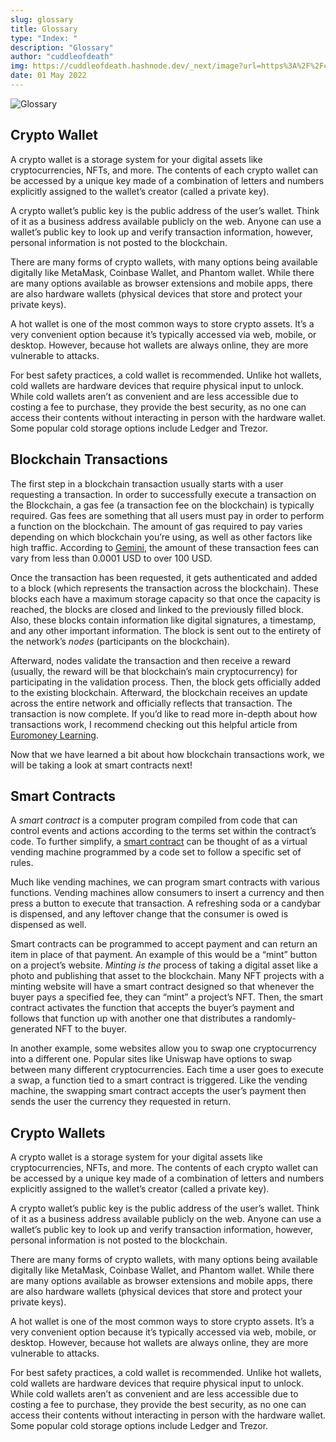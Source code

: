 ```yaml
---
slug: glossary
title: Glossary
type: "Index: "
description: "Glossary"
author: "cuddleofdeath"
img: https://cuddleofdeath.hashnode.dev/_next/image?url=https%3A%2F%2Fcdn.hashnode.com%2Fres%2Fhashnode%2Fimage%2Fupload%2Fv1651450696678%2FcnXy8_fi6.png%3Fw%3D1600%26h%3D840%26fit%3Dcrop%26crop%3Dentropy%26auto%3Dcompress%2Cformat%26format%3Dwebp&w=3840&q=75
date: 01 May 2022
---
```



![Glossary]()

## Crypto Wallet

A crypto wallet is a storage system for your digital assets like cryptocurrencies, NFTs, and more. The contents of each crypto wallet can be accessed by a unique key made of a combination of letters and numbers explicitly assigned to the wallet’s creator (called a private key). 

A crypto wallet’s public key is the public address of the user’s wallet. Think of it as a business address available publicly on the web. Anyone can use a wallet’s public key to look up and verify transaction information, however, personal information is not posted to the blockchain. 

There are many forms of crypto wallets, with many options being available digitally like MetaMask, Coinbase Wallet, and Phantom wallet. While there are many options available as browser extensions and mobile apps, there are also hardware wallets (physical devices that store and protect your private keys). 

A hot wallet is one of the most common ways to store crypto assets. It’s a very convenient option because it’s typically accessed via web, mobile, or desktop. However, because hot wallets are always online, they are more vulnerable to attacks.

For best safety practices, a cold wallet is recommended. Unlike hot wallets, cold wallets are hardware devices that require physical input to unlock. While cold wallets aren’t as convenient and are less accessible due to costing a fee to purchase, they provide the best security, as no one can access their contents without interacting in person with the hardware wallet. Some popular cold storage options include Ledger and Trezor.

## Blockchain Transactions

The first step in a blockchain transaction usually starts with a user requesting a transaction. In order to successfully execute a transaction on the Blockchain, a gas fee (a transaction fee on the blockchain) is typically required. Gas fees are something that all users must pay in order to perform a function on the blockchain. The amount of gas required to pay varies depending on which blockchain you’re using, as well as other factors like high traffic. According to [Gemini](https://www.gemini.com/cryptopedia/what-are-gas-fees-gwei-gas-fees-eth-ether-transaction-fee), the amount of these transaction fees can vary from less than 0.0001 USD to over 100 USD.  

Once the transaction has been requested, it gets authenticated and added to a block (which represents the transaction across the blockchain). These blocks each have a maximum storage capacity so that once the capacity is reached, the blocks are closed and linked to the previously filled block. Also, these blocks contain information like digital signatures, a timestamp, and any other important information. The block is sent out to the entirety of the network’s *nodes* (participants on the blockchain). 

Afterward, nodes validate the transaction and then receive a reward (usually, the reward will be that blockchain’s main cryptocurrency) for participating in the validation process.  Then, the block gets officially added to the existing blockchain. Afterward, the blockchain receives an update across the entire network and officially reflects that transaction. The transaction is now complete. If you’d like to read more in-depth about how transactions work, I recommend checking out this helpful article from [Euromoney Learning](https://www.euromoney.com/learning/blockchain-explained/how-transactions-get-into-the-blockchain).


Now that we have learned a bit about how blockchain transactions work, we will be taking a look at smart contracts next!

## Smart Contracts

A *smart contract* is a computer program compiled from code that can control events and actions according to the terms set within the contract’s code. To further simplify, a [smart contract](https://en.wikipedia.org/wiki/Smart_contract) can be thought of as a virtual vending machine programmed by a code set to follow a specific set of rules. 

Much like vending machines, we can program smart contracts with various functions. Vending machines allow consumers to insert a currency and then press a button to execute that transaction. A refreshing soda or a candybar is dispensed, and any leftover change that the consumer is owed is dispensed as well. 

Smart contracts can be programmed to accept payment and can return an item in place of that payment. An example of this would be a “mint” button on a project’s website. *Minting is the* process of taking a digital asset like a photo and publishing that asset to the blockchain. Many NFT projects with a minting website will have a smart contract designed so that whenever the buyer pays a specified fee, they can “mint” a project’s NFT. Then, the smart contract activates the function that accepts the buyer’s payment and follows that function up with another one that distributes a randomly-generated NFT to the buyer. 

In another example, some websites allow you to swap one cryptocurrency into a different one. Popular sites like Uniswap have options to swap between many different cryptocurrencies. Each time a user goes to execute a swap, a function tied to a smart contract is triggered. Like the vending machine, the swapping smart contract accepts the user’s payment then sends the user the currency they requested in return. 

## Crypto Wallets

A crypto wallet is a storage system for your digital assets like cryptocurrencies, NFTs, and more. The contents of each crypto wallet can be accessed by a unique key made of a combination of letters and numbers explicitly assigned to the wallet’s creator (called a private key). 

A crypto wallet’s public key is the public address of the user’s wallet. Think of it as a business address available publicly on the web. Anyone can use a wallet’s public key to look up and verify transaction information, however, personal information is not posted to the blockchain. 

There are many forms of crypto wallets, with many options being available digitally like MetaMask, Coinbase Wallet, and Phantom wallet. While there are many options available as browser extensions and mobile apps, there are also hardware wallets (physical devices that store and protect your private keys). 

A hot wallet is one of the most common ways to store crypto assets. It’s a very convenient option because it’s typically accessed via web, mobile, or desktop. However, because hot wallets are always online, they are more vulnerable to attacks.

For best safety practices, a cold wallet is recommended. Unlike hot wallets, cold wallets are hardware devices that require physical input to unlock. While cold wallets aren’t as convenient and are less accessible due to costing a fee to purchase, they provide the best security, as no one can access their contents without interacting in person with the hardware wallet. Some popular cold storage options include Ledger and Trezor.
